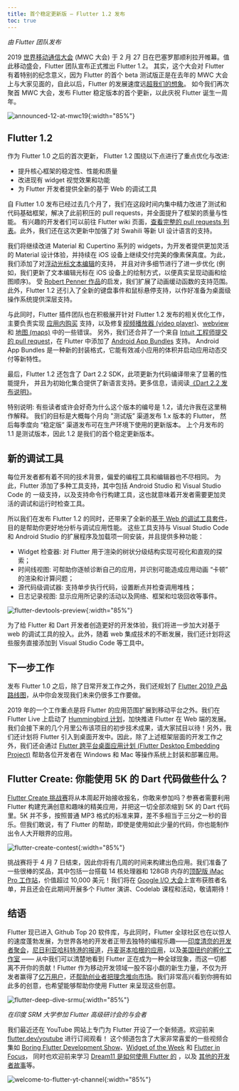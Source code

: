 ```yaml
---
title: 首个稳定更新版 — Flutter 1.2 发布
toc: true
---
```


*由 Flutter 团队发布*

2019 [世界移动通信大会](https://www.mwcbarcelona.com/session/flutter-google-toolkit-for-building-mobile-experiences/) (MWC 大会) 于 2 月 27 日在巴塞罗那顺利拉开帷幕。值此移动盛会，Flutter 团队宣布正式推出 Flutter 1.2。
其实，这个大会对 Flutter 有着特别的纪念意义，因为 Flutter 的首个 beta 测试版正是在去年的 MWC 大会上与大家见面的，自此以后，Flutter 的发展速度远[超我们的想象](http://sotagtrends.com/?tags=[ionic-framework,react-native,flutter,xamarin]&relative=false)。
如今我们再次聚首 MWC 大会，发布 Flutter 稳定版本的首个更新，以此庆祝 Flutter 诞生一周年。

![announced-12-at-mwc19](https://files.flutter-io.cn/posts/flutter-cn/2019/flutter-1dot2-release/announced-12-at-mwc19.png){:width="85%"}

## Flutter 1.2

作为 Flutter 1.0 之后的首次更新， Flutter 1.2 围绕以下点进行了重点优化与改进:

-   提升核心框架的稳定性、性能和质量
-   改进现有 widget 视觉效果和功能
-   为 Flutter 开发者提供全新的基于 Web 的调试工具

自 Flutter 1.0 发布已经过去几个月了，我们在这段时间内集中精力改进了测试和代码基础框架，解决了此前积压的 pull requests，并全面提升了框架的质量与性能。
有兴趣的开发者们可以前往 Flutter wiki 页面，[查看完整的 pull requests 列表](https://github.com/flutter/flutter/wiki/Release-Notes---Changes-in-1.2.0)。此外，我们还在这次更新中加强了对 Swahili 等新 UI 设计语言的支持。

我们将继续改进 Material 和 Cupertino 系列的 widgets，为开发者提供更加灵活的 Material 设计体验，并持续在 iOS 设备上继续交付完美的像素保真度。为此，我们添加了对[浮动光标文本编辑](https://github.com/flutter/flutter/pull/25384)的支持，
并且对许多细节进行了进一步优化 (例如，我们更新了文本编辑光标在 iOS 设备上的绘制方式，以便真实呈现动画和绘图顺序)。
受 [Robert Penner 作品](http://robertpenner.com/easing/)的启发，我们扩展了动画缓动函数的支持范围。此外，Flutter 1.2 还引入了全新的键盘事件和鼠标悬停支持，以作好准备为桌面级操作系统提供深层支持。

与此同时，Flutter 插件团队也在积极展开针对 Flutter 1.2 发布的相关优化工作，
主要负责实现 [应用内购买](https://github.com/flutter/plugins/tree/master/packages/in_app_purchase) 支持，以及修复[视频播放器 (video player)](https://pub.dartlang.org/packages/video_player)、[webview](https://pub.dartlang.org/packages/webview_flutter) 和 [地图 (maps)](https://pub.dartlang.org/packages/google_maps_flutter) 中的一些错误。
另外，我们还合并了一个来自 [Intuit 工程师提交的 pull request](https://github.com/flutter/flutter/pull/24440)，在 Flutter 中添加了 [Android App Bundles](https://developer.android.com/guide/app-bundle/) 支持。
Android App Bundles 是一种新的封装格式，它能有效减小应用的体积并启动应用动态交付等新特性。

最后，Flutter 1.2 还包含了 Dart 2.2 SDK，此项更新为代码编译带来了显著的性能提升，
并且为初始化集合提供了新语言支持。更多信息，请阅读[《Dart 2.2 发布说明》](https://medium.com/dartlang/announcing-dart-2-2-faster-native-code-set-literal-support-7e2ab19cc86d)。

特别说明: 有些读者或许会好奇为什么这个版本的编号是 1.2，请允许我在这里稍作解释。
我们的目标是大概每个月向 "测试版” 渠道发布 1.x 版本的 Flutter，
然后每季度向 “稳定版” 渠道发布可在生产环境下使用的更新版本。
上个月发布的 1.1 是测试版本，因此 1.2 是我们的首个稳定更新版本。

## 新的调试工具

每位开发者都有着不同的技术背景，偏爱的编程工具和编辑器也不尽相同。
为此，Flutter 添加了多种工具支持，其中包括 Android Studio 和 Visual Studio Code 的 一级支持，以及支持命令行构建工具，这也就意味着开发者需要更加灵活的调试和运行时检查工具。

所以我们在发布 Flutter 1.2 的同时，还带来了全新的[基于 Web 的调试工具套件](https://flutter.github.io/devtools/)，目的是帮助你更好地分析与调试应用性能。
这些工具支持与 Visual Studio Code 和 Android Studio 的扩展程序及加载项一同安装，并且提供多种功能：

-   Widget 检查器: 对 Flutter 用于渲染的树状分级结构实现可视化和直观的探索；
-   时间线视图: 可帮助你逐帧诊断自己的应用，并识别可能造成应用动画 “卡顿” 的渲染和计算问题；
-   源代码级调试器: 支持单步执行代码，设置断点并检查调用堆栈；
-   日志记录视图: 显示应用所记录的活动以及网络、框架和垃圾回收等事件。

![flutter-devtools-preview](https://files.flutter-io.cn/posts/flutter-cn/2019/flutter-1dot2-release/flutter-devtools-preview.png){:width="85%"}

为了给 Flutter 和 Dart 开发者创造更好的开发体验，我们将进一步加大对基于 web 的调试工具的投入。此外，随着 web 集成技术的不断发展，我们还计划将这些服务直接添加到 Visual Studio Code 等工具中。

## 下一步工作

发布 Flutter 1.0 之后，除了日常开发工作之外，我们还规划了 [Flutter 2019 产品路线图](https://github.com/flutter/flutter/wiki/Roadmap)，从中你会发现我们未来仍很多工作要做。

2019 年的一个工作重点是将 Flutter 的应用范围扩展到移动平台之外。我们在 Flutter Live 上启动了 [Hummingbird 计划](https://youtu.be/5SZZfpkVhwk?list=PLOU2XLYxmsILq4ysYNWXq5TOGLgYDJgVD&t=175)，加快推进 Flutter 在 Web 端的发展。我们会接下来的几个月里公布该项目的初步技术成果，请大家拭目以待！另外，我们还计划将 Flutter 引入到桌面开发中。因此，除了上述框架层面的开发工作之外，我们还会通过 [Flutter 跨平台桌面应用计划 (Flutter Desktop Embedding Project)](https://github.com/google/flutter-desktop-embedding) 帮助各位开发者在 Windows 和 Mac 等操作系统上封装和部署应用。

## Flutter Create: 你能使用 5K 的 Dart 代码做些什么？

[Flutter Create 挑战赛]({{site.url}}/create)将从本周起开始接收报名，你敢来参加吗？参赛者需要利用 Flutter 构建充满创意和趣味的精美应用，并把这一切全部浓缩到 5K 的 Dart 代码里。5K 并不多，按照普通 MP3 格式的标准来算，差不多相当于三分之一秒的音乐。但我们敢说，有了 Flutter 的帮助，即使是使用如此少量的代码，你也能制作出令人大开眼界的应用。

![flutter-create-contest](https://files.flutter-io.cn/posts/flutter-cn/2019/flutter-1dot2-release/flutter-create-contest-heroimg.png){:width="85%"}

挑战赛将于 4 月 7 日结束，因此你将有几周的时间来构建出色应用。我们准备了一些很棒的奖品，其中包括一台搭载 14 核处理器和 128GB 内存的[顶配版 iMac Pro 工作站](https://www.apple.com/imac-pro/specs/)，价值超过 10,000 美元！我们将在 [Google I/O 大会](https://events.google.com/io/)上宣布获胜者名单，并且还会在此期间开展多个 Flutter 演讲、Codelab 课程和活动，敬请期待！

## 结语

Flutter 现已进入 Github Top 20 软件库，与此同时，Flutter 全球社区也在以惊人的速度蓬勃发展，为世界各地的开发者正带去独特的编程乐趣——[印度清奈的开发者聚会](https://twitter.com/Nikkitagandhi/status/1099745911985467392)，[尼日利亚哈科特港的报道](https://twitter.com/Zfinix1/status/1079892033060392962)，[丹麦哥本哈根的应用](https://twitter.com/koorankka/status/1098579826355642368)，以及[美国纽约的孵化工作室](https://www.hotreload.io/) —— 从中我们可以清楚地看到 Flutter 正在成为一种全球现象，而这一切都离不开你的贡献！Flutter 作为移动开发领域一股不容小觑的新生力量，不仅为开发者赢得了[亿万用户](https://play.google.com/store/apps/details?id=com.alibaba.intl.android.apps.poseidon)，还[帮助创业者把理念推向市场](https://play.google.com/store/apps/details?id=com.kissaan.gomitra)。我们非常高兴看到你拥有如此多的创意，也希望能够帮助你使用 Flutter 来呈现这些创意。

![flutter-deep-dive-srmu](https://files.flutter-io.cn/posts/flutter-cn/2019/flutter-1dot2-release/flutter-deep-dive-srmu.jpg){:width="85%"}

*在印度 SRM 大学参加 Flutter 高级研讨会的与会者*

我们最近还在 YouTube 网站上专门为 Flutter 开设了一个新频道。欢迎前来 [flutter.dev/youtube](https://flutter.dev/youtube) 进行订阅观看！
这个频道包含了大家非常喜爱的一些视频合集如 [Boring Flutter Development Show](https://www.youtube.com/playlist?list=PLjxrf2q8roU3ahJVrSgAnPjzkpGmL9Czl)、[Widget of the Week](https://www.youtube.com/playlist?list=PLjxrf2q8roU23XGwz3Km7sQZFTdB996iG) 和 [Flutter in Focus](https://www.youtube.com/playlist?list=PLjxrf2q8roU2HdJQDjJzOeO6J3FoFLWr2)，
同时也欢迎前来学习 [Dream11 是如何使用 Flutter 的](https://youtu.be/lCeRZhoqEP8) ，以及 [其他的开发者故事](https://www.youtube.com/playlist?list=PLjxrf2q8roU33POuWi4bK0zvDpAHK6759)等。

![welcome-to-flutter-yt-channel](https://files.flutter-io.cn/posts/flutter-cn/2019/flutter-1dot2-release/welcome-to-flutter-yt-channel.png){:width="85%"}
